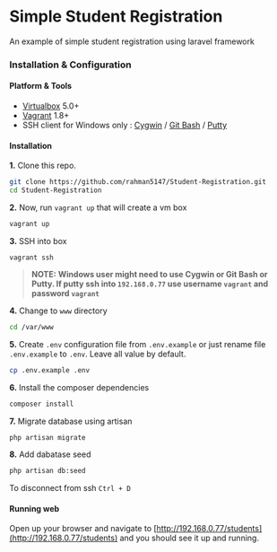 Simple Student Registration
======================
An example of simple student registration using laravel framework
### Installation & Configuration
#### Platform & Tools
- [Virtualbox](https://www.virtualbox.org/wiki/Downloads) 5.0+
- [Vagrant](https://www.vagrantup.com/) 1.8+
- SSH client for Windows only : [Cygwin](https://www.cygwin.com/) / [Git Bash](https://git-scm.com/) / [Putty](http://www.putty.org/)

#### Installation
**1.** Clone this repo.
```bash
git clone https://github.com/rahman5147/Student-Registration.git
cd Student-Registration
```

**2.** Now, run `vagrant up` that will create a vm box
```bash
vagrant up
```

**3.** SSH into box
```
vagrant ssh
```
>**NOTE:** **Windows user might need to use Cygwin or Git Bash or Putty. If putty ssh into `192.168.0.77` use username `vagrant` and password `vagrant`**

**4.** Change to `www` directory
```bash
cd /var/www
```

**5.** Create `.env` configuration file from `.env.example` or just rename file `.env.example` to `.env`. Leave all value by default.
```bash
cp .env.example .env
```

**6.** Install the composer dependencies
```bash
composer install
```

**7.** Migrate database using artisan
```bash
php artisan migrate
```

**8.** Add dabatase seed
```bash
php artisan db:seed
```

To disconnect from ssh `Ctrl + D`

#### Running web
Open up your browser and navigate to [http://192.168.0.77/students](http://192.168.0.77/students) and you should see it up and running.
